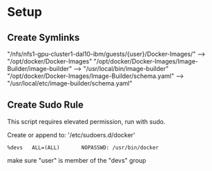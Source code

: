 # Setup

## Create Symlinks
"/nfs/nfs1-gpu-cluster1-dal10-ibm/guests/{user}/Docker-Images/" --> "/opt/docker/Docker-Images"
"/opt/docker/Docker-Images/Image-Builder/image-builder" --> "/usr/local/bin/image-builder"
"/opt/docker/Docker-Images/Image-Builder/schema.yaml" --> "/usr/local/etc/image-builder/schema.yaml"

## Create Sudo Rule

This script requires elevated permission, run with sudo.

Create or append to: '/etc/sudoers.d/docker'
    
    %devs   ALL=(ALL)       NOPASSWD: /usr/bin/docker

make sure "user" is member of the "devs" group